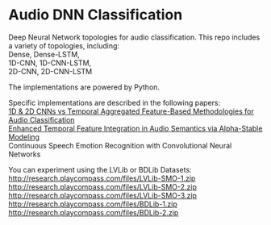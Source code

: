 # Audio DNN Classification
Deep Neural Network topologies for audio classification. This repo includes a variety of topologies, including:  
Dense, Dense-LSTM,  
1D-CNN, 1D-CNN-LSTM,  
2D-CNN, 2D-CNN-LSTM  

The implementations are powered by Python.

Specific implementations are described in the following papers:  
[1D & 2D CNNs vs Temporal Aggregated Feature-Based Methodologies for Audio Classification](https://scholar.google.gr/citations?hl=en&user=PI4P918AAAAJ&view_op=list_works&sortby=pubdate#d=gs_md_cita-d&u=%2Fcitations%3Fview_op%3Dview_citation%26hl%3Den%26user%3DPI4P918AAAAJ%26sortby%3Dpubdate%26citation_for_view%3DPI4P918AAAAJ%3AHDshCWvjkbEC%26tzom%3D-180)  
[Enhanced Temporal Feature Integration in Audio Semantics via Alpha-Stable Modeling](https://scholar.google.gr/citations?hl=en&user=PI4P918AAAAJ&view_op=list_works&sortby=pubdate#d=gs_md_cita-d&u=%2Fcitations%3Fview_op%3Dview_citation%26hl%3Den%26user%3DPI4P918AAAAJ%26sortby%3Dpubdate%26citation_for_view%3DPI4P918AAAAJ%3Ar0BpntZqJG4C%26tzom%3D-180)  
Continuous Speech Emotion Recognition with Convolutional Neural Networks  

You can experiment using the LVLib or BDLib Datasets:  
http://research.playcompass.com/files/LVLib-SMO-1.zip  
http://research.playcompass.com/files/LVLib-SMO-2.zip  
http://research.playcompass.com/files/LVLib-SMO-3.zip  
http://research.playcompass.com/files/BDLib-1.zip  
http://research.playcompass.com/files/BDLib-2.zip  
